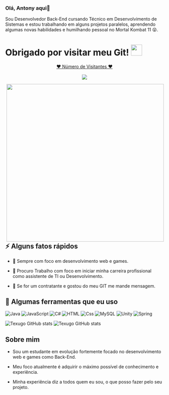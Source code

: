 ### Olá, Antony aqui👋
Sou Desenvolvedor Back-End cursando Técnico em Desenvolvimento de Sistemas e estou trabalhando em alguns projetos paralelos, aprendendo algumas novas habilidades e humilhando pessoal no Mortal Kombat 11 😝.

# Obrigado por visitar meu Git! <img src="https://media.giphy.com/media/hvRJCLFzcasrR4ia7z/giphy.gif" width="35px">
<a target="blank" href="https://profile-counter.glitch.me/antony-93/count.svg"><p align="center">❤ Número de Visitantes ❤<br><br> <img src="https://profile-counter.glitch.me/antony-93/count.svg" /></a>

<img align="right" src="https://cdnb.artstation.com/p/assets/images/images/024/858/699/original/pixel-jeff-divoom.gif?1583771904" width="500"/>

## ⚡️ Alguns fatos rápidos


- 🧐 Sempre com foco em desenvolvimento web e games.

- 🤔 Procuro Trabalho com foco em iniciar minha carreira profissional como assistente de TI ou Desenvolvimento.

- 💬 Se for um contratante e gostou do meu GIT me mande mensagem.



<h2>🚀 Algumas ferramentas que eu uso</h2>

<p align="left">
  

<img alt="Java" src="https://img.shields.io/badge/Java-ED8B00?style=for-the-badge&logo=java&logoColor=white" />
<img alt="JavaScript" src="https://img.shields.io/badge/JavaScript-323330?style=for-the-badge&logo=javascript&logoColor=F7DF1E" />  
<img alt="C#" src="https://img.shields.io/badge/C%23-239120?style=for-the-badge&logo=c-sharp&logoColor=white" />
<img alt="HTML" src="https://img.shields.io/badge/HTML-239120?style=for-the-badge&logo=html5&logoColor=white">
<img alt="Css" src="https://img.shields.io/badge/CSS-239120?&style=for-the-badge&logo=css3&logoColor=white">
<img alt="MySQL" src="https://img.shields.io/badge/MySQL-00000F?style=for-the-badge&logo=mysql&logoColor=white" />
<img alt="Unity" src="https://img.shields.io/badge/Unity-100000?style=for-the-badge&logo=unity&logoColor=white">
<img alt="Spring" src="https://img.shields.io/badge/Spring-6DB33F?style=for-the-badge&logo=spring&logoColor=white">
<!-- <img alt="Docker" src="https://img.shields.io/badge/-Docker-2496ED?style=flat-square&logo=docker&logoColor=white" /> -->
<!-- <img alt="AWS" src="https://img.shields.io/badge/-Amazon%20AWS-232F3E?style=flat-square&logo=amazon-aws&logoColor=white" />
<img alt="Java" src="https://img.shields.io/badge/-Java-007396?style=flat-square&logo=java&logoColor=white" /> -->

</p>

![Texugo GitHub stats](https://github-readme-stats.vercel.app/api?username=antony-93&show_icons=true&theme=dracula)
![Texugo GitHub stats](https://github-readme-stats.vercel.app/api/top-langs/?username=antony-93&theme=blue-green)

## Sobre mim
* Sou um estudante em evolução fortemente focado no desenvolvimento web e games como Back-End.

* Meu foco atualmente é adquirir o máximo possível de conhecimento e experiência.

* Minha experiência diz a todos quem eu sou, o que posso fazer pelo seu projeto.

